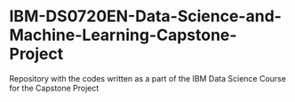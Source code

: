 # IBM-DS0720EN-Data-Science-and-Machine-Learning-Capstone-Project
Repository with the codes written as a part of the IBM Data Science Course for the Capstone Project
